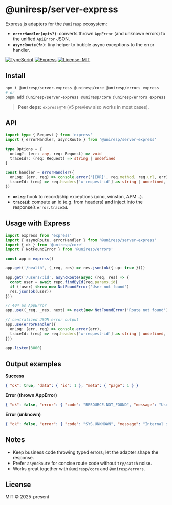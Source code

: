 # @uniresp/server-express

Express.js adapters for the `@uniresp` ecosystem:
- **`errorHandler(opts?)`**: converts thrown `AppError` (and unknown errors) to the unified `ApiError` JSON.
- **`asyncRoute(fn)`**: tiny helper to bubble async exceptions to the error handler.

[![TypeScript](https://img.shields.io/badge/TypeScript-ready-blue.svg)](#)
[![Express](https://img.shields.io/badge/Express-ready-blue.svg)](#)
[![License: MIT](https://img.shields.io/badge/License-MIT-green.svg)](#)

## Install
```bash
npm i @uniresp/server-express @uniresp/core @uniresp/errors express
# or
pnpm add @uniresp/server-express @uniresp/core @uniresp/errors express
```

> **Peer deps:** `express@^4` (v5 preview also works in most cases).

## API
```ts
import type { Request } from 'express'
import { errorHandler, asyncRoute } from '@uniresp/server-express'

type Options = {
  onLog?: (err: any, req: Request) => void
  traceId?: (req: Request) => string | undefined
}

const handler = errorHandler({
  onLog: (err, req) => console.error('[ERR]', req.method, req.url, err),
  traceId: (req) => req.headers['x-request-id'] as string | undefined,
})
```

- **`onLog`**: hook to record/ship exceptions (pino, winston, APM…).
- **`traceId`**: compute an id (e.g. from headers) and inject into the response’s `error.traceId`.

## Usage with Express
```ts
import express from 'express'
import { asyncRoute, errorHandler } from '@uniresp/server-express'
import { ok } from '@uniresp/core'
import { NotFoundError } from '@uniresp/errors'

const app = express()

app.get('/health', (_req, res) => res.json(ok({ up: true })))

app.get('/users/:id', asyncRoute(async (req, res) => {
  const user = await repo.findById(req.params.id)
  if (!user) throw new NotFoundError('User not found')
  res.json(ok(user))
}))

// 404 as AppError
app.use((_req, _res, next) => next(new NotFoundError('Route not found')))

// centralized JSON error output
app.use(errorHandler({
  onLog: (err, req) => console.error(err),
  traceId: (req) => req.headers['x-request-id'] as string | undefined,
}))

app.listen(3000)
```

## Output examples
**Success**
```json
{ "ok": true, "data": { "id": 1 }, "meta": { "page": 1 } }
```
**Error (thrown AppError)**
```json
{ "ok": false, "error": { "code": "RESOURCE.NOT_FOUND", "message": "User not found", "traceId": "req-123" } }
```
**Error (unknown)**
```json
{ "ok": false, "error": { "code": "SYS.UNKNOWN", "message": "Internal server error" } }
```

## Notes
- Keep business code throwing typed errors; let the adapter shape the response.
- Prefer `asyncRoute` for concise route code without `try/catch` noise.
- Works great together with `@uniresp/core` and `@uniresp/errors`.

## License
MIT © 2025-present

